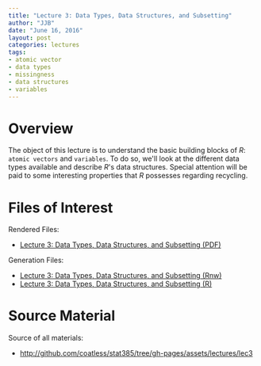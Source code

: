 ```yaml
---
title: "Lecture 3: Data Types, Data Structures, and Subsetting"
author: "JJB"
date: "June 16, 2016"
layout: post
categories: lectures
tags: 
- atomic vector
- data types
- missingness
- data structures
- variables
---
```


# Overview

The object of this lecture is to understand the basic building blocks of *R*: `atomic vectors` and `variables`. To do so, we'll look at the different data types available and describe *R*'s data structures. Special attention will be paid to some interesting properties that *R* possesses regarding recycling.

# Files of Interest 

Rendered Files:

* [Lecture 3: Data Types, Data Structures, and Subsetting (PDF)](/assets/lectures/lec3/lec3_datatypes_data_structures_and_subsetting.pdf)

Generation Files:

* [Lecture 3: Data Types, Data Structures, and Subsetting (Rnw)](/assets/lectures/lec3/lec3_datatypes_data_structures_and_subsetting.R.Rmd)
* [Lecture 3: Data Types, Data Structures, and Subsetting (R)](/assets/lectures/lec3/r_lec3_datatypes_data_structures_and_subsetting.R)

# Source Material

Source of all materials: 

* <http://github.com/coatless/stat385/tree/gh-pages/assets/lectures/lec3>

